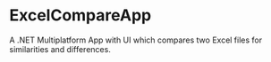 # ExcelCompareApp
A .NET Multiplatform App with UI which compares two Excel files for similarities and differences.
